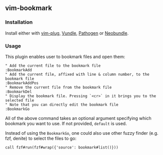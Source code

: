## vim-bookmark

### Installation
Install either with [vim-plug](https://github.com/junegunn/vim-plug), [Vundle](https://github.com/gmarik/vundle), [Pathogen](https://github.com/tpope/vim-pathogen) or [Neobundle](https://github.com/Shougo/neobundle.vim).

### Usage
This plugin enables user to bookmark files and open them:
```viml
" Add the current file to the bookmark file
:BookmarkAdd
" Add the current file, affixed with line & column number, to the bookmark file
:BookmarkAddPos
" Remove the current file from the bookmark file
:BookmarkDel
" Display the bookmark file. Pressing `<cr>` in it brings you to the selected file
" Note that you can directly edit the bookmark file
:BookmarkGo
```
All of the above command takes an optional argument specifying which bookmark you want to use. If not provided, `default` is used.


Instead of using the `BookmarkGo`, one could also use other fuzzy finder (e.g.
fzf, denite) to select the files to go:
```viml
call fzf#run(fzf#wrap({'source': bookmark#list()}))
```
